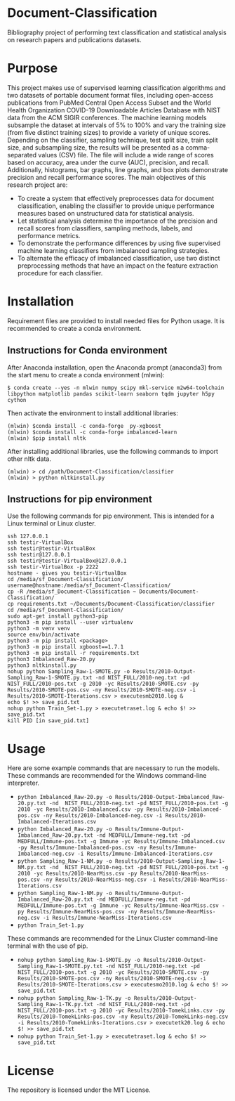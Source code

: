 # Document-Classification

Bibliography project of performing text classification and statistical analysis on research papers and publications datasets.

# Purpose
This project makes use of supervised learning classification algorithms and two datasets of portable document format files, including open-access publications from PubMed Central Open Access Subset and the World Health Organization COVID-19 Downloadable Articles Database with NIST data from the ACM  SIGIR conferences. The machine learning models subsample the dataset at intervals of 5% to 100% and vary the training size (from five distinct training sizes) to provide a variety of unique scores. Depending on the classifier, sampling technique, test split size, train split size, and subsampling size, the results will be presented as a comma-separated values (CSV) file. The file will include a wide range of scores based on accuracy, area under the curve (AUC), precision, and recall. Additionally, histograms, bar graphs, line graphs, and box plots demonstrate precision and recall performance scores. 
The main objectives of this research project are: 
* To create a system that effectively preprocesses data for document classification, enabling the classifier to provide unique performance measures based on unstructured data for statistical analysis. 
* Let statistical analysis determine the importance of the precision and recall scores from classifiers, sampling methods, labels, and performance metrics.
* To demonstrate the performance differences by using five supervised machine learning classifiers from imbalanced sampling strategies.
* To alternate the efficacy of imbalanced classification, use two distinct preprocessing methods that have an impact on the feature extraction procedure for each classifier.

# Installation
Requirement files are provided to install needed files for Python usage. It is recommended to create a conda environment. 
## Instructions for Conda environment
After Anaconda installation, open the Anaconda prompt (anaconda3) from the start menu to create a conda environment (mlwin): 

    $ conda create --yes -n mlwin numpy scipy mkl-service m2w64-toolchain libpython matplotlib pandas scikit-learn seaborn tqdm jupyter h5py cython

Then activate the environment to install additional libraries:

```$ activate mlwin
(mlwin) $conda install -c conda-forge  py-xgboost
(mlwin) $conda install -c conda-forge imbalanced-learn
(mlwin) $pip install nltk
```
After installing additional libraries, use the following commands to import other nltk data. 
```
(mlwin) > cd /path/Document-Classification/classifier
(mlwin) > python nltkinstall.py
```

## Instructions for pip environment
Use the following commands for pip environment. This is intended for a Linux terminal or Linux cluster.
```
ssh 127.0.0.1
ssh testir-VirtualBox
ssh testir@testir-VirtualBox
ssh testir@127.0.0.1
ssh testir@testir-VirtualBox@127.0.0.1
ssh testir-VirtualBox -p 2222
hostname - gives you testir-VirtualBox 
cd /media/sf_Document-Classification/
username@hostname:/media/sf_Document-Classification/
cp -R /media/sf_Document-Classification ~ Documents/Document-Classification/
cp requirements.txt ~/Documents/Document-Classification/classifier
cd /media/sf_Document-Classification/
sudo apt-get install python3-pip
python3 -m pip install --user virtualenv
python3 -m venv venv
source env/bin/activate
python3 -m pip install <package>
python3 -m pip install xgboost==1.7.1
python3 -m pip install -r requirements.txt
python3 Imbalanced_Raw-20.py
python3 nltkinstall.py
nohup python Sampling_Raw-1-SMOTE.py -o Results/2010-Output-Sampling_Raw-1-SMOTE.py.txt -nd NIST_FULL/2010-neg.txt -pd NIST_FULL/2010-pos.txt -g 2010 -yc Results/2010-SMOTE.csv -py Results/2010-SMOTE-pos.csv -ny Results/2010-SMOTE-neg.csv -i Results/2010-SMOTE-Iterations.csv > executesmb2010.log &
echo $! >> save_pid.txt
nohup python Train_Set-1.py > executetraset.log & echo $! >> save_pid.txt
kill PID [in save_pid.txt]
```

# Usage
Here are some example commands that are necessary to run the models.
These commands are recommended for the Windows command-line interpreter. 
 - `python Imbalanced_Raw-20.py -o Results/2010-Output-Imbalanced_Raw-20.py.txt -nd  NIST_FULL/2010-neg.txt -pd NIST_FULL/2010-pos.txt -g 2010 -yc Results/2010-Imbalanced.csv -py Results/2010-Imbalanced-pos.csv -ny Results/2010-Imbalanced-neg.csv -i Results/2010-Imbalanced-Iterations.csv`
 - `python Imbalanced_Raw-20.py -o Results/Immune-Output-Imbalanced_Raw-20.py.txt -nd MEDFULL/Immune-neg.txt -pd MEDFULL/Immune-pos.txt -g Immune -yc Results/Immune-Imbalanced.csv -py Results/Immune-Imbalanced-pos.csv -ny Results/Immune-Imbalanced-neg.csv -i Results/Immune-Imbalanced-Iterations.csv`<br />
 - `python Sampling_Raw-1-NM.py -o Results/2010-Output-Sampling_Raw-1-NM.py.txt -nd  NIST_FULL/2010-neg.txt -pd NIST_FULL/2010-pos.txt -g 2010 -yc Results/2010-NearMiss.csv -py Results/2010-NearMiss-pos.csv -ny Results/2010-NearMiss-neg.csv -i Results/2010-NearMiss-Iterations.csv`<br />
 - `python Sampling_Raw-1-NM.py -o Results/Immune-Output-Imbalanced_Raw-20.py.txt -nd MEDFULL/Immune-neg.txt -pd MEDFULL/Immune-pos.txt -g Immune -yc Results/Immune-NearMiss.csv -py Results/Immune-NearMiss-pos.csv -ny Results/Immune-NearMiss-neg.csv -i Results/Immune-NearMiss-Iterations.csv`
 - `python Train_Set-1.py`

These commands are recommended for the Linux Cluster command-line terminal with the use of pip.
 - `nohup python Sampling_Raw-1-SMOTE.py -o Results/2010-Output-Sampling_Raw-1-SMOTE.py.txt -nd NIST_FULL/2010-neg.txt -pd NIST_FULL/2010-pos.txt -g 2010 -yc Results/2010-SMOTE.csv -py Results/2010-SMOTE-pos.csv -ny Results/2010-SMOTE-neg.csv -i Results/2010-SMOTE-Iterations.csv > executesmo2010.log &
echo $! >> save_pid.txt`
 -  `nohup python Sampling_Raw-1-TK.py -o Results/2010-Output-Sampling_Raw-1-TK.py.txt -nd NIST_FULL/2010-neg.txt -pd NIST_FULL/2010-pos.txt -g 2010 -yc Results/2010-TomekLinks.csv -py Results/2010-TomekLinks-pos.csv -ny Results/2010-TomekLinks-neg.csv -i Results/2010-TomekLinks-Iterations.csv > executetk20.log &
echo $! >> save_pid.txt`
- `nohup python Train_Set-1.py > executetraset.log & echo $! >> save_pid.txt`


# License
The repository is licensed under the MIT License.
